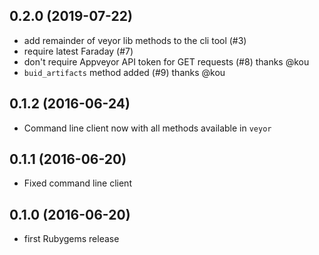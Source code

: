 ## 0.2.0 (2019-07-22)

* add remainder of veyor lib methods to the cli tool (#3)
* require latest Faraday (#7)
* don't require Appveyor API token for GET requests (#8) thanks @kou
* `buid_artifacts` method added (#9) thanks @kou

## 0.1.2 (2016-06-24)

* Command line client now with all methods available
in `veyor`

## 0.1.1 (2016-06-20)

* Fixed command line client

## 0.1.0 (2016-06-20)

* first Rubygems release
